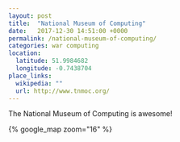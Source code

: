 ```yaml
---
layout: post
title:  "National Museum of Computing"
date:   2017-12-30 14:51:00 +0000
permalink: /national-museum-of-computing/
categories: war computing
location:
  latitude: 51.9984682
  longitude: -0.7438704
place_links:
  wikipedia: ""
  url: http://www.tnmoc.org/
---
```

The National Museum of Computing is awesome!

{% google_map zoom="16" %}
